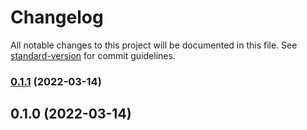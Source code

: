 # Changelog

All notable changes to this project will be documented in this file. See [standard-version](https://github.com/conventional-changelog/standard-version) for commit guidelines.

### [0.1.1](https://github.com/Clm-Roig/bujo-tracker/compare/v0.1.0...v0.1.1) (2022-03-14)

## 0.1.0 (2022-03-14)
